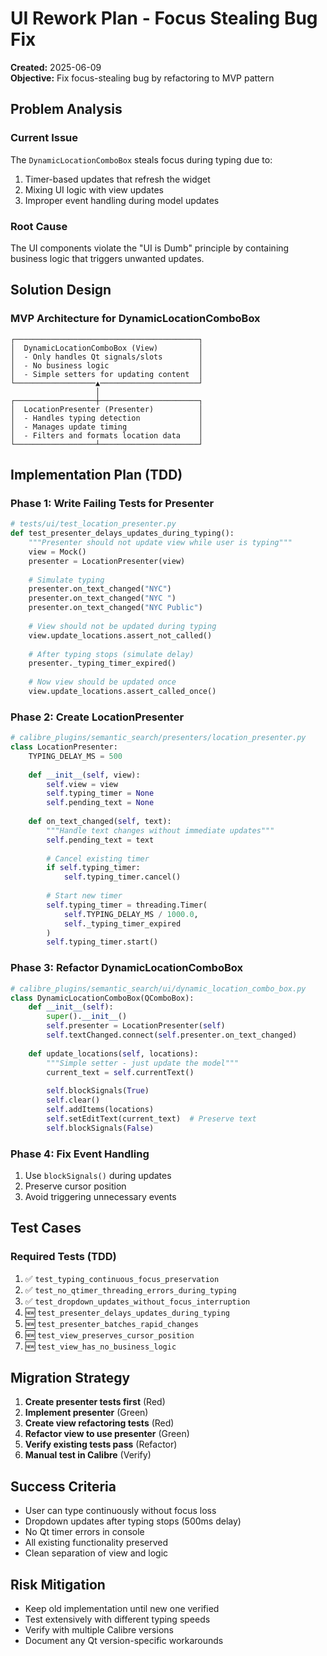 # UI Rework Plan - Focus Stealing Bug Fix

**Created:** 2025-06-09  
**Objective:** Fix focus-stealing bug by refactoring to MVP pattern

## Problem Analysis

### Current Issue
The `DynamicLocationComboBox` steals focus during typing due to:
1. Timer-based updates that refresh the widget
2. Mixing UI logic with view updates
3. Improper event handling during model updates

### Root Cause
The UI components violate the "UI is Dumb" principle by containing business logic that triggers unwanted updates.

## Solution Design

### MVP Architecture for DynamicLocationComboBox

```
┌─────────────────────────────────────────┐
│  DynamicLocationComboBox (View)         │
│  - Only handles Qt signals/slots        │
│  - No business logic                    │
│  - Simple setters for updating content  │
└──────────────────▲──────────────────────┘
                   │
┌──────────────────┼──────────────────────┐
│  LocationPresenter (Presenter)          │
│  - Handles typing detection             │
│  - Manages update timing                │
│  - Filters and formats location data    │
└──────────────────┴──────────────────────┘
```

## Implementation Plan (TDD)

### Phase 1: Write Failing Tests for Presenter
```python
# tests/ui/test_location_presenter.py
def test_presenter_delays_updates_during_typing():
    """Presenter should not update view while user is typing"""
    view = Mock()
    presenter = LocationPresenter(view)
    
    # Simulate typing
    presenter.on_text_changed("NYC")
    presenter.on_text_changed("NYC ")
    presenter.on_text_changed("NYC Public")
    
    # View should not be updated during typing
    view.update_locations.assert_not_called()
    
    # After typing stops (simulate delay)
    presenter._typing_timer_expired()
    
    # Now view should be updated once
    view.update_locations.assert_called_once()
```

### Phase 2: Create LocationPresenter
```python
# calibre_plugins/semantic_search/presenters/location_presenter.py
class LocationPresenter:
    TYPING_DELAY_MS = 500
    
    def __init__(self, view):
        self.view = view
        self.typing_timer = None
        self.pending_text = None
        
    def on_text_changed(self, text):
        """Handle text changes without immediate updates"""
        self.pending_text = text
        
        # Cancel existing timer
        if self.typing_timer:
            self.typing_timer.cancel()
            
        # Start new timer
        self.typing_timer = threading.Timer(
            self.TYPING_DELAY_MS / 1000.0,
            self._typing_timer_expired
        )
        self.typing_timer.start()
```

### Phase 3: Refactor DynamicLocationComboBox
```python
# calibre_plugins/semantic_search/ui/dynamic_location_combo_box.py
class DynamicLocationComboBox(QComboBox):
    def __init__(self):
        super().__init__()
        self.presenter = LocationPresenter(self)
        self.textChanged.connect(self.presenter.on_text_changed)
        
    def update_locations(self, locations):
        """Simple setter - just update the model"""
        current_text = self.currentText()
        
        self.blockSignals(True)
        self.clear()
        self.addItems(locations)
        self.setEditText(current_text)  # Preserve text
        self.blockSignals(False)
```

### Phase 4: Fix Event Handling
1. Use `blockSignals()` during updates
2. Preserve cursor position
3. Avoid triggering unnecessary events

## Test Cases

### Required Tests (TDD)
1. ✅ `test_typing_continuous_focus_preservation`
2. ✅ `test_no_qtimer_threading_errors_during_typing`  
3. ✅ `test_dropdown_updates_without_focus_interruption`
4. 🆕 `test_presenter_delays_updates_during_typing`
5. 🆕 `test_presenter_batches_rapid_changes`
6. 🆕 `test_view_preserves_cursor_position`
7. 🆕 `test_view_has_no_business_logic`

## Migration Strategy

1. **Create presenter tests first** (Red)
2. **Implement presenter** (Green)
3. **Create view refactoring tests** (Red)
4. **Refactor view to use presenter** (Green)
5. **Verify existing tests pass** (Refactor)
6. **Manual test in Calibre** (Verify)

## Success Criteria

- User can type continuously without focus loss
- Dropdown updates after typing stops (500ms delay)
- No Qt timer errors in console
- All existing functionality preserved
- Clean separation of view and logic

## Risk Mitigation

- Keep old implementation until new one verified
- Test extensively with different typing speeds
- Verify with multiple Calibre versions
- Document any Qt version-specific workarounds